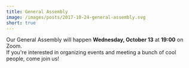 ```yaml
---
title: General Assembly
image: /images/posts/2017-10-24-general-assembly.svg
short: true
---
```


Our General Assembly will happen **Wednesday, October 13** at **19:00** on Zoom.  
If you're interested in organizing events and meeting a bunch of cool people, come join us!
